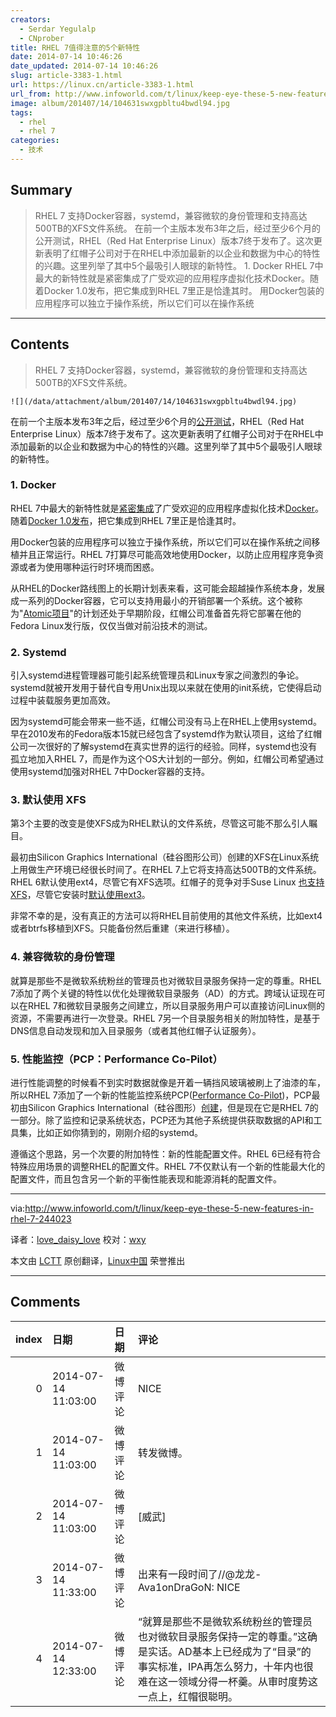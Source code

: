 ```yaml
---
creators:
  - Serdar Yegulalp
  - CNprober
title: RHEL 7值得注意的5个新特性
date: 2014-07-14 10:46:26
date_updated: 2014-07-14 10:46:26
slug: article-3383-1.html
url: https://linux.cn/article-3383-1.html
url_from: http://www.infoworld.com/t/linux/keep-eye-these-5-new-features-in-rhel-7-244023
image: album/201407/14/104631swxgpbltu4bwdl94.jpg
tags:
  - rhel
  - rhel 7
categories:
  - 技术
---
```


## Summary

> RHEL 7 支持Docker容器，systemd，兼容微软的身份管理和支持高达500TB的XFS文件系统。   在前一个主版本发布3年之后，经过至少6个月的公开测试，RHEL（Red Hat Enterprise Linux）版本7终于发布了。这次更新表明了红帽子公司对于在RHEL中添加最新的以企业和数据为中心的特性的兴趣。这里列举了其中5个最吸引人眼球的新特性。 1. Docker RHEL 7中最大的新特性就是紧密集成了广受欢迎的应用程序虚拟化技术Docker。随着Docker 1.0发布，把它集成到RHEL 7里正是恰逢其时。 用Docker包装的应用程序可以独立于操作系统，所以它们可以在操作系统

***

<!-- more -->

## Contents

> 
> RHEL 7 支持Docker容器，systemd，兼容微软的身份管理和支持高达500TB的XFS文件系统。
> 
> 
> 

`![](/data/attachment/album/201407/14/104631swxgpbltu4bwdl94.jpg)`

在前一个主版本发布3年之后，经过至少6个月的[公开测试](http://www.infoworld.com/t/linux/red-hat-enterprise-linux-7-beta-now-available-232520)，RHEL（Red Hat Enterprise Linux）版本7终于发布了。这次更新表明了红帽子公司对于在RHEL中添加最新的以企业和数据为中心的特性的兴趣。这里列举了其中5个最吸引人眼球的新特性。

### 1. Docker

RHEL 7中最大的新特性就是[紧密集成](http://www.infoworld.com/t/application-virtualization/red-hat-fast-tracks-docker-apps-enterprise-linux-238122)了广受欢迎的应用程序虚拟化技术[Docker](http://www.infoworld.com/t/application-virtualization/docker-unleashed-app-portability-gets-boost-231716)。随着[Docker 1.0发布](http://www.infoworld.com/d/application-development/review-docker-10-ready-prime-time-243935)，把它集成到RHEL 7里正是恰逢其时。

用Docker包装的应用程序可以独立于操作系统，所以它们可以在操作系统之间移植并且正常运行。RHEL 7打算尽可能高效地使用Docker，以防止应用程序竞争资源或者为使用哪种运行时环境而困惑。

从RHEL的Docker路线图上的长期计划表来看，这可能会超越操作系统本身，发展成一系列的Docker容器，它可以支持用最小的开销部署一个系统。这个被称为"[Atomic项目](http://www.projectatomic.io/)"的计划还处于早期阶段，红帽公司准备首先将它部署在他的Fedora Linux发行版，仅仅当做对前沿技术的测试。

### 2. Systemd

引入systemd进程管理器可能引起系统管理员和Linux专家之间激烈的争论。systemd就被开发用于替代自专用Unix出现以来就在使用的init系统，它使得启动过程中装载服务更加高效。

因为systemd可能会带来一些不适，红帽公司没有马上在RHEL上使用systemd。早在2010发布的Fedora版本15就已经包含了systemd作为默认项目，这给了红帽公司一次很好的了解systemd在真实世界的运行的经验。同样，systemd也没有孤立地加入RHEL 7，而是作为这个OS大计划的一部分。例如，红帽公司希望通过使用systemd加强对RHEL 7中Docker容器的支持。

### 3. 默认使用 XFS

第3个主要的改变是使XFS成为RHEL默认的文件系统，尽管这可能不那么引人瞩目。

最初由Silicon Graphics International（硅谷图形公司）创建的XFS在Linux系统上用做生产环境已经很长时间了。在RHEL 7上它将支持高达500TB的文件系统。RHEL 6默认使用ext4，尽管它有XFS选项。红帽子的竞争对手Suse Linux [也支持XFS](https://www.suse.com/products/server/technical-information/)，尽管它安装时[默认使用ext3](https://www.suse.com/products/server/technical-information/)。

非常不幸的是，没有真正的方法可以将RHEL目前使用的其他文件系统，比如ext4或者btrfs移植到XFS。只能备份然后重建（来进行移植）。

### 4. 兼容微软的身份管理

就算是那些不是微软系统粉丝的管理员也对微软目录服务保持一定的尊重。RHEL 7添加了两个关键的特性以优化处理微软目录服务（AD）的方式。跨域认证现在可以在RHEL 7和微软目录服务之间建立，所以目录服务用户可以直接访问Linux侧的资源，不需要再进行一次登录。RHEL 7另一个目录服务相关的附加特性，是基于DNS信息自动发现和加入目录服务（或者其他红帽子认证服务）。

### 5. 性能监控（PCP：Performance Co-Pilot）

进行性能调整的时候看不到实时数据就像是开着一辆挡风玻璃被刷上了油漆的车，所以RHEL 7添加了一个新的性能监控系统PCP([Performance Co-Pilot](http://developerblog.redhat.com/2013/11/19/exploratory-performance-pcp/))，PCP最初由Silicon Graphics International（硅谷图形）[创建](http://oss.sgi.com/projects/pcp/index.html)，但是现在它是RHEL 7的一部分。除了监控和记录系统状态，PCP还为其他子系统提供获取数据的API和工具集，比如正如你猜到的，刚刚介绍的systemd。

遵循这个思路，另一个次要的附加特性：新的性能配置文件。RHEL 6已经有符合特殊应用场景的调整RHEL的配置文件。RHEL 7不仅默认有一个新的性能最大化的配置文件，而且包含另一个新的平衡性能表现和能源消耗的配置文件。

---

via:<http://www.infoworld.com/t/linux/keep-eye-these-5-new-features-in-rhel-7-244023>

译者：[love\_daisy\_love](https://github.com/CNprober) 校对：[wxy](https://github.com/wxy)

本文由 [LCTT](https://github.com/LCTT/TranslateProject) 原创翻译，[Linux中国](https://linux.cn/) 荣誉推出

***

## Comments

|   index | 日期                | 日期     | 评论                                                                                                                                                                                                  |
|--------:|:--------------------|:---------|:------------------------------------------------------------------------------------------------------------------------------------------------------------------------------------------------------|
|       0 | 2014-07-14 11:03:00 | 微博评论 | NICE                                                                                                                                                                                                  |
|       1 | 2014-07-14 11:03:00 | 微博评论 | 转发微博。                                                                                                                                                                                            |
|       2 | 2014-07-14 11:03:00 | 微博评论 | [威武]                                                                                                                                                                                                |
|       3 | 2014-07-14 11:33:00 | 微博评论 | 出来有一段时间了//@龙龙-Ava1onDraGoN: NICE                                                                                                                                                            |
|       4 | 2014-07-14 12:33:00 | 微博评论 | “就算是那些不是微软系统粉丝的管理员也对微软目录服务保持一定的尊重。”这确是实话。AD基本上已经成为了“目录”的事实标准，IPA再怎么努力，十年内也很难在这一领域分得一杯羹。从审时度势这一点上，红帽很聪明。 |
